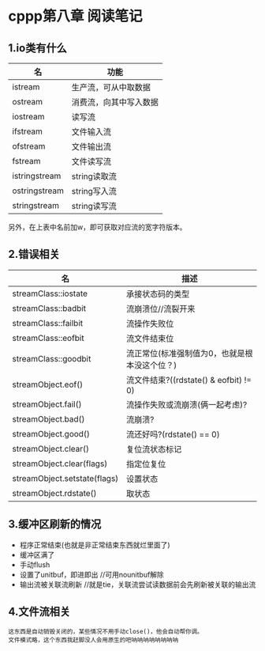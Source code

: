 # cppp第八章 阅读笔记

## 1.io类有什么

名 | 功能
-|-
istream | 生产流，可从中取数据
ostream | 消费流，向其中写入数据
iostream | 读写流
ifstream | 文件输入流
ofstream | 文件输出流
fstream | 文件读写流
istringstream | string读取流
ostringstream | string写入流
stringstream | string读写流

另外，在上表中名前加w，即可获取对应流的宽字符版本。

## 2.错误相关
名 | 描述
-|-
streamClass::iostate | 承接状态码的类型
streamClass::badbit | 流崩溃位//流裂开来
streamClass::failbit | 流操作失败位
streamClass::eofbit | 流文件结束位
streamClass::goodbit | 流正常位(标准强制值为0，也就是根本没这个位？)
streamObject.eof() | 流文件结束?((rdstate() & eofbit) != 0)
streamObject.fail() | 流操作失败或流崩溃(俩一起考虑)?
streamObject.bad() | 流崩溃?
streamObject.good() | 流还好吗?(rdstate() == 0)
streamObject.clear() | 复位流状态标记
streamObject.clear(flags) | 指定位复位
streamObject.setstate(flags) | 设置状态
streamObject.rdstate() | 取状态

## 3.缓冲区刷新的情况
* 程序正常结束(也就是非正常结束东西就烂里面了)
* 缓冲区满了
* 手动flush
* 设置了unitbuf，即进即出 //可用nounitbuf解除
* 输出流被关联流刷新 //就是tie，关联流尝试读数据前会先刷新被关联的输出流

## 4.文件流相关
    这东西是自动销毁关闭的，某些情况不用手动close()，他会自动帮你调。
    文件模式略，这个东西我赶脚没人会用原生的吧呐呐呐呐呐呐呐呐